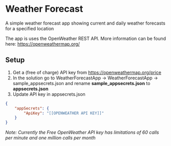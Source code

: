 # Weather Forecast
A simple weather forecast app showing current and daily weather forecasts for a specified location


The app is uses the OpenWeather REST API. More information can be found here: https://openweathermap.org/

## Setup
1. Get a (free of charge) API key from https://openweathermap.org/price
2. In the solution go to WeatherForecastApp -> WeatherForecastApp -> sample_appsecrets.json and rename **sample_appsecrets.json** to **appsecrets.json**
3. Update API key in appsecrets.json
``` json
{
    "appSecrets": {
        "ApiKey": "[[OPENWEATHER API KEY]]"
    }
}
```

*Note: Currently the Free OpenWeather API key has limitations of 60 calls per minute and one million calls per month*
